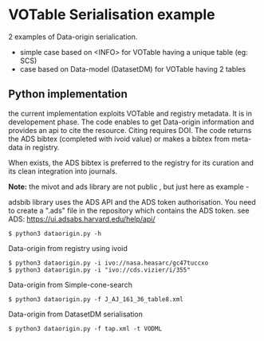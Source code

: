 # VOTable Serialisation example

2 examples of Data-origin serialication.

- simple case based on &lt;INFO&gt; for VOTable having a unique table (eg: SCS)
- case based on Data-model (DatasetDM) for VOTable having 2 tables


## Python implementation 

the current implementation exploits VOTable and registry metadata. It is in developement phase.
The code enables to get Data-origin information and provides an api to cite the resource. Citing requires DOI.
The code returns the ADS bibtex (completed with ivoid value) or makes a bibtex from meta-data in registry.

When exists, the ADS bibtex is preferred to the registry for its curation and its clean integration into journals.

**Note:** the mivot and ads library are not public , but just here as example -

adsbib library uses the ADS API and the ADS token authorisation. You need to create a ".ads" file in the repository which contains the ADS token.
see ADS: https://ui.adsabs.harvard.edu/help/api/

```
$ python3 dataorigin.py -h
```

Data-origin from registry using ivoid
```
$ python3 dataorigin.py -i ivo://nasa.heasarc/gc47tuccxo
$ python3 dataorigin.py -i "ivo://cds.vizier/i/355"
```

Data-origin from Simple-cone-search
```
$ python3 dataorigin.py -f J_AJ_161_36_table8.xml
```

Data-origin from DatasetDM serialisation
```
$ python3 dataorigin.py -f tap.xml -t VODML
```



